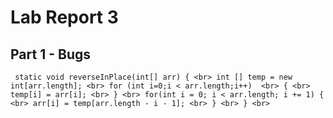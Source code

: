 # Lab Report 3
## Part 1 - Bugs
`` 
static void reverseInPlace(int[] arr) { <br>
    int [] temp = new int[arr.length]; <br>
    for (int i=0;i < arr.length;i++)  <br>
    { <br>
      temp[i] = arr[i]; <br>
    } <br>
    for(int i = 0; i < arr.length; i += 1) { <br>
      arr[i] = temp[arr.length - i - 1]; <br>
    } <br>
  } <br>
  ``
  

